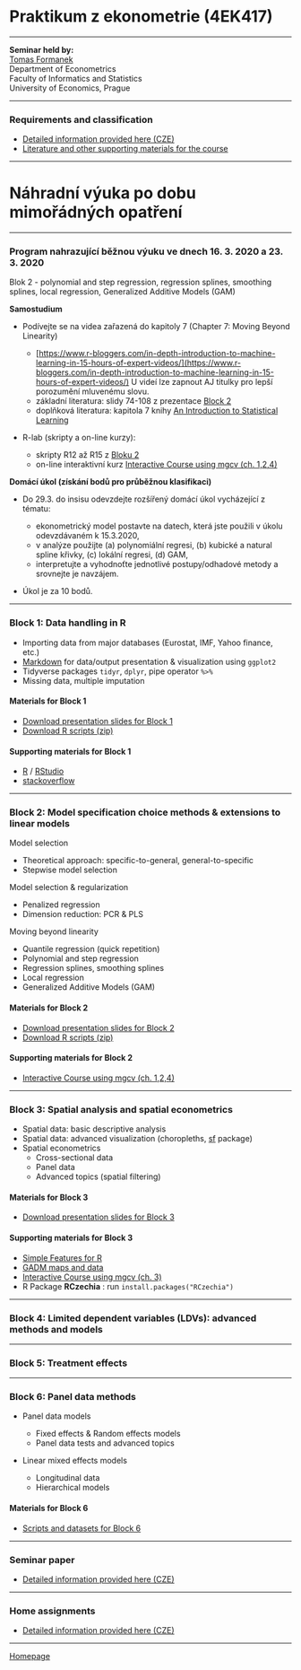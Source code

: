 # Praktikum z ekonometrie (4EK417)

--- 

**Seminar held by:**  
[Tomas Formanek](https://insis.vse.cz/auth/lide/clovek.pl?id=46723)     
Department of Econometrics   
Faculty of Informatics and Statistics  
University of Economics, Prague  

--- 

### Requirements and classification

+ [Detailed information provided here (CZE)](./CourseClassification.html)
+ [Literature and other supporting materials for the course](./LiteratureSupport.html)

---

# Náhradní výuka po dobu mimořádných opatření

---

### Program nahrazující běžnou výuku ve dnech 16. 3. 2020 a 23. 3. 2020

Blok 2 - polynomial and step regression, regression splines, smoothing splines, local regression, Generalized Additive Models (GAM)

**Samostudium**  

+ Podívejte se na videa zařazená do kapitoly 7 (Chapter 7: Moving Beyond Linearity)  
    + [https://www.r-bloggers.com/in-depth-introduction-to-machine-learning-in-15-hours-of-expert-videos/](https://www.r-bloggers.com/in-depth-introduction-to-machine-learning-in-15-hours-of-expert-videos/)  U videí lze zapnout AJ titulky pro lepší porozumění mluvenému slovu.
    + základní literatura: slidy 74-108 z prezentace [Block 2](https://github.com/formanektomas/4EK417/raw/master/Block2/Block_2.pdf)
    + doplňková literatura: kapitola 7 knihy [An Introduction to Statistical Learning](http://faculty.marshall.usc.edu/gareth-james/ISL/)  

+ R-lab (skripty a on-line kurzy):  
    + skripty R12 až R15 z [Bloku 2](https://github.com/formanektomas/4EK417/raw/master/Block2/Block2.zip)
    + on-line interaktivní kurz [Interactive Course using mgcv (ch. 1,2,4)](https://noamross.github.io/gams-in-r-course/)

**Domácí úkol (získání bodů pro průběžnou klasifikaci)**  
+ Do 29.3. do insisu odevzdejte rozšířený domácí úkol vycházející z tématu:  
    + ekonometrický model postavte na datech, která jste použili v úkolu odevzdávaném k 15.3.2020,  
    + v analýze použijte (a) polynomiální regresi, (b) kubické a natural spline křivky, (c) lokální regresi, (d) GAM,  
    + interpretujte a vyhodnoťte jednotlivé postupy/odhadové metody a srovnejte je navzájem.  
    
+ Úkol je za 10 bodů.

--- 

### Block 1: Data handling in R

+ Importing data from major databases (Eurostat, IMF, Yahoo finance, etc.)
+ [Markdown](https://rstudio.com/wp-content/uploads/2015/02/rmarkdown-cheatsheet.pdf) for data/output presentation & visualization using `ggplot2`
+ Tidyverse packages `tidyr`, `dplyr`, pipe operator `%>%`
+ Missing data, multiple imputation 

#### Materials for Block 1  

+ [Download presentation slides for Block 1](https://github.com/formanektomas/4EK417/raw/master/Block1/Block_1.pdf)
+ [Download R scripts (zip)](https://github.com/formanektomas/4EK417/raw/master/Block1/Block1.zip)
  
#### Supporting materials for Block 1  

- [R](https://www.r-project.org/) / [RStudio](https://www.rstudio.com/products/RStudio/)  
- [stackoverflow](https://stackoverflow.com/tags/r/info)  

---

### Block 2: Model specification choice methods & extensions to linear models

Model selection  
+ Theoretical approach: specific-to-general, general-to-specific
+ Stepwise model selection

Model selection & regularization  
+ Penalized regression
+ Dimension reduction: PCR & PLS


Moving beyond linearity  
+ Quantile regression (quick repetition)  
+ Polynomial and step regression  
+ Regression splines, smoothing splines    
+ Local regression  
+ Generalized Additive Models (GAM)  
 

#### Materials for Block 2

+ [Download presentation slides for Block 2](https://github.com/formanektomas/4EK417/raw/master/Block2/Block_2.pdf)  
+ [Download R scripts (zip)](https://github.com/formanektomas/4EK417/raw/master/Block2/Block2.zip)
  
#### Supporting materials for Block 2  
  
- [Interactive Course using mgcv (ch. 1,2,4)](https://noamross.github.io/gams-in-r-course/)  

---

### Block 3: Spatial analysis and spatial econometrics

+ Spatial data: basic descriptive analysis  
+ Spatial data: advanced visualization (choropleths, [sf](https://r-spatial.github.io/sf/) package)  
+ Spatial econometrics  
    + Cross-sectional data  
    + Panel data  
    + Advanced topics (spatial filtering)  

#### Materials for Block 3

+ [Download presentation slides for Block 3](https://github.com/formanektomas/4EK417/raw/master/Block3/Block_3.pdf)  


#### Supporting materials for Block 3

- [Simple Features for R](https://r-spatial.github.io/sf/)  
- [GADM maps and data](https://gadm.org/)  
- [Interactive Course using mgcv (ch. 3)](https://noamross.github.io/gams-in-r-course/)  
- R Package **RCzechia** : run `install.packages("RCzechia")`  

---

### Block 4: Limited dependent variables (LDVs): advanced methods and models

--- 

### Block 5: Treatment effects

--- 

### Block 6: Panel data methods

+ Panel data models  
    + Fixed effects & Random effects models  
    + Panel data tests and advanced topics  
    
+ Linear mixed effects models
    + Longitudinal data  
    + Hierarchical models  

#### Materials for Block 6
- [Scripts and datasets for Block 6](./Block6/README.html)  

---

### Seminar paper

+ [Detailed information provided here (CZE)](./SeminarPaper.html)

---

### Home assignments

+ [Detailed information provided here (CZE)](./Homeworks.html)

---

[Homepage](https://formanektomas.github.io/4EK417/)
